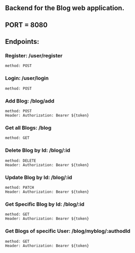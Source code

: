 ## Backend for the Blog web application.

## PORT = 8080

## Endpoints: 

### Register:  /user/register  
    method: POST

### Login:  /user/login
    method: POST

### Add Blog:  /blog/add
    method: POST
    Header: Authorization: Bearer ${token}

### Get all Blogs:  /blog
    method: GET

### Delete Blog by Id:  /blog/:id
    method: DELETE
    Header: Authorization: Bearer ${token}

### Update Blog by Id: /blog/:id
    method: PATCH
    Header: Authorization: Bearer ${token}

### Get Specific Blog by Id: /blog/:id
    method: GET
    Header: Authorization: Bearer ${token}

### Get Blogs of specific User: /blog/myblog/:authodId
    method: GET
    Header: Authorization: Bearer ${token}
